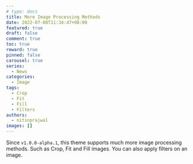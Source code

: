 ```yaml
---
# type: docs
title: More Image Processing Methods
date: 2022-07-08T11:34:47+08:00
featured: true
draft: false
comment: true
toc: true
reward: true
pinned: false
carousel: true
series:
  - News
categories:
  - Image
tags:
  - Crop
  - Fit
  - Fill
  - Filters
authors:
  - nitinprajwal
images: []
---
```


Since `v1.0.0-alpha.1`, this theme supports much more image processing methods. Such as Crop, Fit and Fill images. You can also apply filters on an image.

<!--more-->
